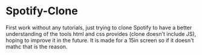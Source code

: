 # Spotify-Clone
First work without any tutorials, just trying to clone Spotify to have a better understanding of the tools html and css provides (clone doesn't include JS), hoping to
improve it in the future. It is made for a 15in screen so if it doesn't mathc that is the reason.
